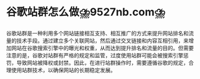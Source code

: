 # 谷歌站群怎么做⛈️9527nb.com⛈️

谷歌站群是一种利用多个网站链接相互支持、相互推广的方式来提升网站排名和流量的技术手段。通过建立多个关联网站，然后通过交叉链接和内容互相引用，来增加网站在谷歌搜索引擎中的曝光和权重，从而达到提升排名和流量的目的。但需要注意的是，谷歌对站群有严格的规定和监管，过度使用站群可能会被搜索引擎惩罚，导致网站被降权或封禁。因此，在进行站群操作时，需要遵循谷歌的规定，合理使用站群技术，以确保网站的长期稳定发展。